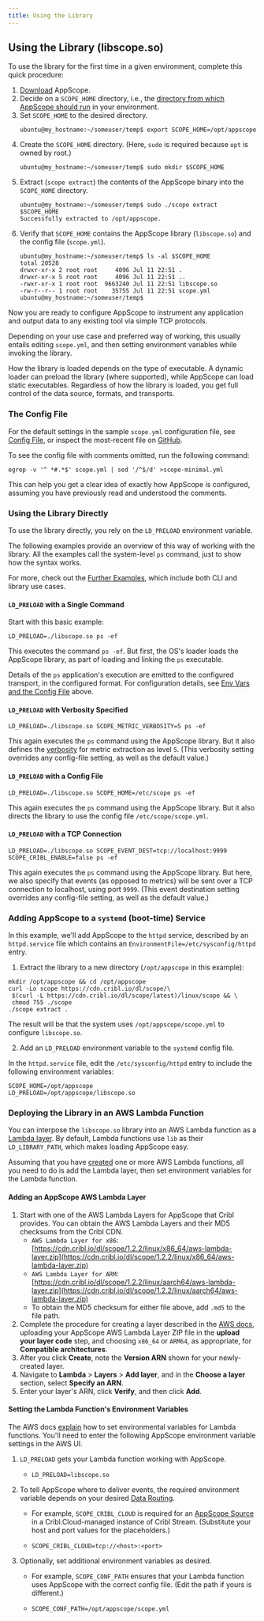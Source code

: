 ```yaml
---
title: Using the Library
---
```


## Using the Library (libscope.so)

To use the library for the first time in a given environment, complete this quick procedure:

1. [Download](/docs/downloading) AppScope. 
2. Decide on a `SCOPE_HOME` directory, i.e., the [directory from which AppScope should run](/docs/downloading#where-from) in your environment.
3. Set `SCOPE_HOME` to the desired directory.
   ```
   ubuntu@my_hostname:~/someuser/temp$ export SCOPE_HOME=/opt/appscope
   ```
4. Create the `SCOPE_HOME` directory. (Here, `sudo` is required because `opt` is owned by root.)
   ```
   ubuntu@my_hostname:~/someuser/temp$ sudo mkdir $SCOPE_HOME
   ```
5. Extract (`scope extract`) the contents of the AppScope binary into the `SCOPE_HOME` directory.
   ```
   ubuntu@my_hostname:~/someuser/temp$ sudo ./scope extract $SCOPE_HOME
   Successfully extracted to /opt/appscope.
   ```
6. Verify that `SCOPE_HOME` contains the AppScope library (`libscope.so`) and the config file (`scope.yml`). 
   ```
   ubuntu@my_hostname:~/someuser/temp$ ls -al $SCOPE_HOME
   total 20528
   drwxr-xr-x 2 root root     4096 Jul 11 22:51 .
   drwxr-xr-x 5 root root     4096 Jul 11 22:51 ..
   -rwxr-xr-x 1 root root  9663240 Jul 11 22:51 libscope.so
   -rw-r--r-- 1 root root    35755 Jul 11 22:51 scope.yml
   ubuntu@my_hostname:~/someuser/temp$ 
   ```

Now you are ready to configure AppScope to instrument any application and output data to any existing tool via simple TCP protocols.

Depending on your use case and preferred way of working, this usually entails editing `scope.yml`, and then setting environment variables while invoking the library.

How the library is loaded depends on the type of executable. A dynamic loader can preload the library (where supported), while AppScope can load static executables. Regardless of how the library is loaded, you get full control of the data source, formats, and transports.

<span id="env-vars"> </span>

### The Config File

<!--

(Waiting to hear if there's an equivalent command in 1.3; if so will add here.)

To see the full set of library environment variables, run the following command:

```
/opt/appscope/ldscope --help | egrep "^[[:space:]]{8}SCOPE_"
```

-->

For the default settings in the sample `scope.yml` configuration file, see [Config File](/docs/config-file), or inspect the most-recent file on [GitHub](https://github.com/criblio/appscope/blob/master/conf/scope.yml).

To see the config file with comments omitted, run the following command:

```
egrep -v '^ *#.*$' scope.yml | sed '/^$/d' >scope-minimal.yml

```

This can help you get a clear idea of exactly how AppScope is configured, assuming you have previously read and understood the comments.

### Using the Library Directly

To use the library directly, you rely on the `LD_PRELOAD` environment variable. 

The following examples provide an overview of this way of working with the library. All the examples call the system-level `ps` command, just to show how the syntax works.

For more, check out the [Further Examples](/docs/examples-use-cases), which include both CLI and library use cases.

#### `LD_PRELOAD` with a Single Command

Start with this basic example:

```
LD_PRELOAD=./libscope.so ps -ef
```

This executes the command `ps -ef`. But first, the OS's loader loads the AppScope library, as part of loading and linking the `ps` executable.

Details of the `ps` application's execution are emitted to the configured transport, in the configured format. For configuration details, see [Env Vars and the Config File](#env-vars) above.

#### `LD_PRELOAD` with Verbosity Specified

```
LD_PRELOAD=./libscope.so SCOPE_METRIC_VERBOSITY=5 ps -ef
```

This again executes the `ps` command using the AppScope library. But it also defines the [verbosity](/docs/events-and-metrics#metrics) for metric extraction as level `5`. (This verbosity setting overrides any config-file setting, as well as the default value.)

#### `LD_PRELOAD` with a Config File

```
LD_PRELOAD=./libscope.so SCOPE_HOME=/etc/scope ps -ef
```

This again executes the `ps` command using the AppScope library. But it also directs the library to use the config file `/etc/scope/scope.yml`.

#### `LD_PRELOAD` with a TCP Connection

```
LD_PRELOAD=./libscope.so SCOPE_EVENT_DEST=tcp://localhost:9999 SCOPE_CRIBL_ENABLE=false ps -ef
```

This again executes the `ps` command using the AppScope library. But here, we also specify that events (as opposed to metrics) will be sent over a TCP connection to localhost, using port `9999`. (This event destination setting overrides any config-file setting, as well as the default value.)

### Adding AppScope to a `systemd` (boot-time) Service

In this example, we'll add AppScope to the `httpd` service, described by an `httpd.service` file which contains an `EnvironmentFile=/etc/sysconfig/httpd` entry.

1. Extract the library to a new directory (`/opt/appscope` in this example):

```
mkdir /opt/appscope && cd /opt/appscope
curl -Lo scope https://cdn.cribl.io/dl/scope/\
 $(curl -L https://cdn.cribl.io/dl/scope/latest)/linux/scope && \
 chmod 755 ./scope
./scope extract .
```

The result will be that the system uses `/opt/appscope/scope.yml` to configure `libscope.so`.

2. Add an `LD_PRELOAD` environment variable to the `systemd` config file.

In the `httpd.service` file, edit the `/etc/sysconfig/httpd` entry to include the following environment variables:

```
SCOPE_HOME=/opt/appscope
LD_PRELOAD=/opt/appscope/libscope.so
```

<span id="lambda"> </span>

### Deploying the Library in an AWS Lambda Function

You can interpose the `libscope.so` library into an AWS Lambda function as a [Lambda layer](https://docs.aws.amazon.com/lambda/latest/dg/configuration-layers.html). By default, Lambda functions use `lib` as their `LD_LIBRARY_PATH`, which makes loading AppScope easy.

Assuming that you have [created](https://aws.amazon.com/lambda/getting-started/) one or more AWS Lambda functions, all you need to do is add the Lambda layer, then set environment variables for the Lambda function.

#### Adding an AppScope AWS Lambda Layer

1. Start with one of the AWS Lambda Layers for AppScope that Cribl provides. You can obtain the AWS Lambda Layers and their MD5 checksums from the Cribl CDN.
    - `AWS Lambda Layer for x86`: [https://cdn.cribl.io/dl/scope/1.2.2/linux/x86_64/aws-lambda-layer.zip](https://cdn.cribl.io/dl/scope/1.2.2/linux/x86_64/aws-lambda-layer.zip)
    - `AWS Lambda Layer for ARM`: [https://cdn.cribl.io/dl/scope/1.2.2/linux/aarch64/aws-lambda-layer.zip](https://cdn.cribl.io/dl/scope/1.2.2/linux/aarch64/aws-lambda-layer.zip)
    - To obtain the MD5 checksum for either file above, add `.md5` to the file path.
2. Complete the procedure for creating a layer described in the [AWS docs](https://docs.aws.amazon.com/lambda/latest/dg/configuration-layers.html#configuration-layers-create), uploading your AppScope AWS Lambda Layer ZIP file in the **upload your layer code** step, and choosing `x86_64` or `ARM64`, as appropriate, for **Compatible architectures**.
3. After you click **Create**, note the **Version ARN** shown for your newly-created layer.
4. Navigate to **Lambda** > **Layers** > **Add layer**, and in the **Choose a layer** section, select **Specify an ARN**. 
5. Enter your layer's ARN, click **Verify**, and then click **Add**.  

#### Setting the Lambda Function's Environment Variables

The AWS docs [explain](https://docs.aws.amazon.com/lambda/latest/dg/configuration-envvars.html) how to set environmental variables for Lambda functions. You'll need to enter the following AppScope environment variable settings in the AWS UI.

1. `LD_PRELOAD` gets your Lambda function working with AppScope.

    - `LD_PRELOAD=libscope.so`

<!--

(Commenting this out pending word from Eng on deleting or rewriting)

1. `SCOPE_EXEC_PATH` is required for static executables (like the Go runtime).

    - `SCOPE_EXEC_PATH=/lib/ldscope`

-->

2. To tell AppScope where to deliver events, the required environment variable depends on your desired [Data Routing](/docs/data-routing).

    - For example, `SCOPE_CRIBL_CLOUD` is required for an [AppScope Source](https://docs.cribl.io/stream/sources-appscope) in a Cribl.Cloud-managed instance of Cribl Stream. (Substitute your host and port values for the placeholders.)

    - `SCOPE_CRIBL_CLOUD=tcp://<host>:<port>`

3. Optionally, set additional environment variables as desired. 

    - For example, `SCOPE_CONF_PATH` ensures that your Lambda function uses AppScope with the correct config file. (Edit the path if yours is different.)

    - `SCOPE_CONF_PATH=/opt/appscope/scope.yml`

